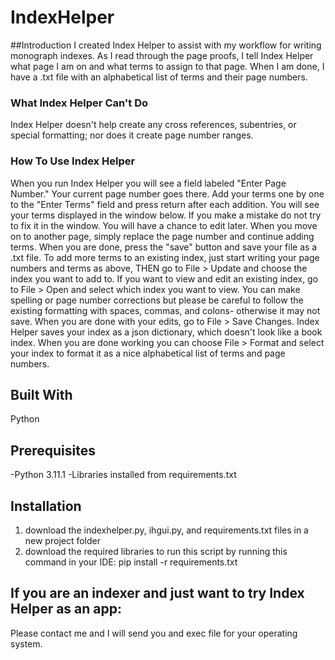 # IndexHelper
##Introduction
I created Index Helper to assist with my workflow for writing monograph indexes. As I read through the page proofs, I tell Index Helper what page I am on and what terms to assign to that page. When I am done, I have a .txt file with an alphabetical list of terms and their page numbers.
### What Index Helper Can't Do
Index Helper doesn't help create any cross references, subentries, or special formatting; nor does it create page number ranges. 
### How To Use Index Helper
When you run Index Helper you will see a field labeled "Enter Page Number." Your current page number goes there. Add your terms one by one to the "Enter Terms" field and press return after each addition. You will see your terms displayed in the window below. If you make a mistake do not try to fix it in the window. You will have a chance to edit later. When you move on to another page, simply replace the page number and continue adding terms. When you are done, press the "save" button and save your file as a .txt file.
To add more terms to an existing index, just start writing your page numbers and terms as above, THEN go to File > Update and choose the index you want to add to.
If you want to view and edit an existing index, go to File > Open and select which index you want to view. You can make spelling or page number corrections but please be careful to follow the existing formatting with spaces, commas, and colons- otherwise it may not save. When you are done with your edits, go to File > Save Changes.
Index Helper saves your index as a json dictionary, which doesn't look like a book index. When you are done working you can choose File > Format and select your index to format it as a nice alphabetical list of terms and page numbers.
## Built With
Python
## Prerequisites
-Python 3.11.1
-Libraries installed from requirements.txt
## Installation
1. download the indexhelper.py, ihgui.py, and requirements.txt files in a new project folder
2. download the required libraries to run this script by running this command in your IDE: pip install -r requirements.txt

## If you are an indexer and just want to try Index Helper as an app: 
Please contact me and I will send you and exec file for your operating system.
